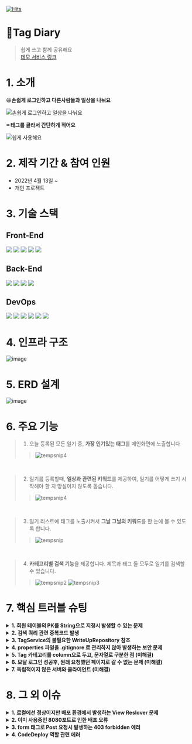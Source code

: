 [![Hits](https://hits.seeyoufarm.com/api/count/incr/badge.svg?url=https%3A%2F%2Fgithub.com%2F97Fekim%2Ftag-diary2&count_bg=%2379C83D&title_bg=%23555555&icon=&icon_color=%23E7E7E7&title=hits&edge_flat=false)](https://hits.seeyoufarm.com)

# 📗Tag Diary 
> 쉽게 쓰고 함께 공유해요<br>
[데모 서비스 링크](http://ec2-13-125-116-130.ap-northeast-2.compute.amazonaws.com)

# 1. 소개

😆<strong>손쉽게 로그인하고 다른사람들과 일상을 나눠요</strong>

![손쉽게 로그인하고 일상을 나눠요](https://user-images.githubusercontent.com/81150979/165908503-d48aaeed-524b-4068-8ca2-cddf5e9e448e.gif)

✒<strong>태그를 골라서 간단하게 적어요</strong>

![쉽게 사용해요](https://user-images.githubusercontent.com/81150979/165909210-75192e0e-8187-4b27-84d0-913373bb73f7.gif)


# 2. 제작 기간 & 참여 인원
* 2022년 4월 13일 ~ 
* 개인 프로젝트

# 3. 기술 스택
## Front-End  
<img src="https://img.shields.io/badge/html5-E34F26?style=for-the-badge&logo=html5&logoColor=white"> <img src="https://img.shields.io/badge/css-1572B6?style=for-the-badge&logo=css3&logoColor=white"> <img src="https://img.shields.io/badge/javascript-F7DF1E?style=for-the-badge&logo=javascript&logoColor=black"> <img src="https://img.shields.io/badge/jquery-0769AD?style=for-the-badge&logo=jquery&logoColor=white"> <img src="https://img.shields.io/badge/bootstrap-7952B3?style=for-the-badge&logo=bootstrap&logoColor=white">

## Back-End
<img src="https://img.shields.io/badge/java-007396?style=for-the-badge&logo=java&logoColor=white"> <img src="https://img.shields.io/badge/spring data jpa-59666C?style=for-the-badge&logo=hibernate&logoColor=white"> <img src="https://img.shields.io/badge/spring boot-6DB33F?style=for-the-badge&logo=spring Boot&logoColor=white"> <img src="https://img.shields.io/badge/mariaDB-003545?style=for-the-badge&logo=mariaDB&logoColor=white">


## DevOps
<img src="https://img.shields.io/badge/git-F05032?style=for-the-badge&logo=git&logoColor=white">  <img src="https://img.shields.io/badge/github-181717?style=for-the-badge&logo=github&logoColor=white">  <img src="https://img.shields.io/badge/amazon aws-232F3E?style=for-the-badge&logo=amazonaws&logoColor=white">  <img src="https://img.shields.io/badge/linux-FCC624?style=for-the-badge&logo=linux&logoColor=black">  <img src="https://img.shields.io/badge/Travis CI-3EAAAF?style=for-the-badge&logo=Travis CI&logoColor=black">  <img src="https://img.shields.io/badge/NGINX-009639?style=for-the-badge&logo=NGINX&logoColor=black">

# 4. 인프라 구조
![image](https://user-images.githubusercontent.com/81150979/168476960-5b612670-082f-4225-981a-23318fbc5511.png)

# 5. ERD 설계
![image](https://user-images.githubusercontent.com/81150979/165895897-538caebb-f00a-4ebd-8b4e-70f9e9e33970.png)

# 6. 주요 기능
> 1. 오늘 등록된 모든 일기 중, <strong>가장 인기있는 태그</strong>를 메인화면에 노출합니다<br>
>> ![tempsnip4](https://user-images.githubusercontent.com/81150979/167061271-cafdfdfc-27ea-47df-a39e-ee944225d862.png)

<br>

> 2. 일기를 등록할때, <strong>일상과 관련된 키워드</strong>를 제공하여, 일기를 어떻게 쓰기 시작해야 할 지 망설이지 않도록 돕습니다.<br>
>> ![tempsnip4](https://user-images.githubusercontent.com/81150979/167147192-c80a2ea9-154d-4c68-b147-cd68f47fc74b.png)

<br>

> 3. 일기 리스트에 태그를 노출시켜서 <strong>그날 그날의 키워드</strong>를 한 눈에 볼 수 있도록 합니다.<br>
>> ![tempsnip](https://user-images.githubusercontent.com/81150979/167060813-d449d8d3-99f8-4460-8871-3e82e88fad91.png)

<br>

> 4. <strong>카테고리별 검색 기능</strong>을 제공합니다. 제목과 태그 둘 모두로 일기를 검색할 수 있습니다.
>> ![tempsnip2](https://user-images.githubusercontent.com/81150979/167061151-74469d87-e6a4-42ec-a1bb-85f4b75bd53f.png)
>> ![tempsnip3](https://user-images.githubusercontent.com/81150979/167061153-f3e6818e-eb77-4745-84cb-26a6e9526fbd.png)


# 7. 핵심 트러블 슈팅
<details>
<summary> <strong>1. 회원 테이블의 PK를 String으로 지정시 발생할 수 있는 문제</strong> </summary>
  - 회원 정보 테이블의 PK를 String 타입으로 지정시 발생하는 문제는 많습니다.<br><br>
  > 문제1 : 차후에 회원 탈퇴 후 개인정보는 없어져도 보유해야하는 DB 데이터가 있는데, 이때 탈퇴한 회원이 동일한 아이디 혹은 이메일로 재가입하는 경우 문제의 소지가 있다.<br>
  > 문제2 : PK는 다른 테이블에서도 쉽게 참조할 수 있어야 하는데, 정수가 아닌 String을 PK로 걸면 여러 테이블의 인덱스 용량이 늘어나는 것은 물론이고 회원의 메일 주소가 변경될 경우 여러 테이블을 업데이트해야 하는 문제가 생긴다.<br><br>
  - Member 테이블의 PK를 Long타입으로 변경하고 name와 email을 Unique Key로 지정하여, 위의 문제를 해결하였습니다.
</details>

<details>
<summary> <strong>2. 검색 쿼리 관련 중복코드 발생</strong> </summary>
  - 다양한 검색 조건을 처리하려면 많은 쿼리를 짜야 합니다.<br>
  - 쿼리는 프로그래밍 언어와 달리 동적으로 변경할 수 없기 때문에, 결국 검색 조건이 10개라면 10개의 쿼리를 만들어야 하는 비효율적인 코드가 늘어나게 됩니다.<br>
  - Querydsl을 이용하여, 파라미터값에 따라 동적으로 쿼리를 변경해서 수행하는 메소드를 만들어 프로그래밍을 단순화 했습니다.<br>
</details>

<details>
<summary> <strong>3. TagService의 불필요한 WriteUpRepository 참조</strong> </summary>
  - 가장 인기있는 태그를 찾는 로직(랭킹시스템)이 WriteUp 에서 한번의 쿼리, Tag에서 한번의 쿼리 를 수행합니다.<br>
  - 이는 WriteUp 엔티티가 Tag 엔티티를 참조하고 있기 때문에 발생합니다.<br>
  - TagRepository에서, join on 을 이용한 쿼리로 List(tno:count) 쌍을 얻는 방법으로 불필요한 참조 문제를 해결했습니다.<br>
</details>

<details>
<summary> <strong>4. properties 파일을 .gitignore 로 관리하지 않아 발생하는 보안 문제</strong> </summary>
  - .properties 파일에는 민감한 정보가 들어갑니다<br>
  - <code>application-oauth.properties</code> 파일에는 소셜기능의 인가와 관련된 정보가 들어가며, <code>application-real-db.properties</code> 파일에는 RDS에 접속하기 위해 필요한 정보가 들어갑니다.<br>
  - 처음 프로젝트를 생성하고 Github에 push했을때 .gitignore 파일에 위의 두 .properties 파일을 등록하지 않았습니다.<br>
  - 이는 보안 문제로 이어질 수 있기 때문에 나중에 다시 .gitignore 파일에 등록하였지만 커밋 내역에 코드가 남아있어서 되돌릴 수 없는 상황이었습니다.<br>
  - 이를 해결하기 위해 보안 키를 재발급받고, 새로운 저장소를 만들어 코드를 다시 Github에 push 하였습니다.<br>
</details>

<details>
<summary> <strong>5. Tag 카테고리를 column으로 두고, 문자열로 구분한 점 (미해결)</strong> </summary>
  - Tag의 카테고리 테이블을 따로 두지 않고, Tag 테이블의 컬럼에 카테고리를 문자열로 두어 구분합니다.<br>
  - 지금은 각 카테고리마다 중복되는 태그가 없고, 태그의 갯수도 적기때문에 문제가 발생하지 않지만 나중에 중복 카테고리('일상' 카테고리에도 '여행', '취미'카테고리에도 '여행')가 생긴다면 문제가 발생합니다.<br>
  - 태그의 카테고리를 따로 테이블로 두어 관리한다면 이 문제를 해결 가능합니다. 뿐만 아니라 계층형으로 카테고리를 나눌 수도 있습니다.<br>
</details>

<details>
<summary> <strong>6. 모달 로그인 성공후, 원래 요청했던 페이지로 갈 수 없는 문제 (미해결)</strong> </summary>
  - 커스텀 로그인 페이지를 만들어서 로그인을 처리하는 경우, <code>LoginSuccesseHandler</code>에서 <code>RequestCache</code>를 이용하면 로그인 이후 원래 요청했던 페이지로 Redirect시킬 수 있습니다.<br>
  - 하지만 지금 배경지식으로는 모달 로그인후 홈페이지로 바로가는 기능 구현만 가능합니다.<br>
  - 이 문제의 명쾌한 솔루션은 아직 찾지 못했습니다.<br>
</details>

<details>
<summary> <strong>7. 독립적이지 않은 서버와 클라이언트 (미해결)</strong> </summary>
  - 시큐리티 기능 구현의 난이도 때문에, JWT를 활용한 REST 방식이 아닌 세션방식을 이용한 MVC 방식으로 프로그램을 만들었습니다.<br>
  - 이는 서버 개발과 프론트엔드 개발이 분리되어 있지 않은 방식입니다.<br>
  - 후에 React.js나 Vue.js 와 같은 프론트엔드 프레임워크로 웹 페이지를 구성하고, 서버에서는 REST Controller를 이용하여 API만을 제공하는 방식으로 이를 해결합니다.<br>
</details>

# 8. 그 외 이슈
<details>
<summary> <strong>1. 로컬에선 정상이지만 배포 환경에서 발생하는 View Reslover 문제</strong> </summary>
  - MVC Controller의 <code>return</code> 을 이용해 페이지를 이동할 때, 아래와 같은 이슈를 발견하여 수정했습니다.<br>
  - <code>return "/diarys/list"</code> : "//diarys/list"로 인식되어 no mapping Error 발생<br>
  - <code>return "diarys/list"</code> : 정상 동작<br>
  - <code>return "redirect:/diarys/list"</code> : 정상 동작
</details>

<details>
<summary> <strong>2. 이미 사용중인 8080포트로 인한 배포 오류</strong> </summary>
  - EC2 상에서 <code>netstat -ltpane</code> 와 <code>kill (pid)</code> 명령어를 이용하여 이미 사용중인 8080포트를 죽입니다.
</details>

<details>
<summary> <strong>3. form 태그로 Post 요청시 발생하는 403 forbidden 에러</strong> </summary>
  - 403 forbidden error는 권한에 관련된 에러입니다.<br>
  - Post 요청을 처리하는 컨트롤러에서 <code>@AuthenticationPrincipal</code> 를 파라미터로 수집하여 해결하였습니다.<br>
</details>

<details>
<summary> <strong>4. CodeDeploy 역할 관련 에러</strong> </summary>
  - <string>AmazonEC2RoleforAWSCodeDeploy</strong> 역할을 deploy 권한으로 추가하여 해결하였습니다.<br>
</details>
